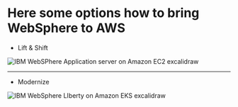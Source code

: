 # Here some options how to bring WebSphere to AWS

* Lift & Shift

![IBM WebSPhere Application server on Amazon EC2 excalidraw](https://github.com/user-attachments/assets/ab01ab06-b8fc-496e-baf3-b23649c7e85e)
_________________________________________________________________________________________________________________________________

* Modernize

![IBM WebSphere LIberty on Amazon EKS excalidraw](https://github.com/user-attachments/assets/674bb90e-8813-448d-89e6-48ca40a7626f)
